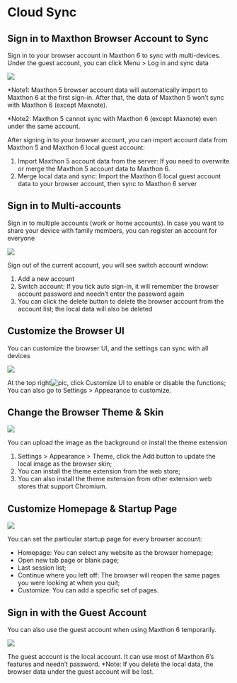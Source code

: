 # Cloud Sync

## Sign in to Maxthon Browser Account to Sync

Sign in to your browser account in Maxthon 6 to sync with multi-devices. 
Under the guest account, you can click Menu > Log in and sync data

![](images/02-00.png)

*Note1: Maxthon 5 browser account data will automatically import to Maxthon 6 at the first sign-in. After that, the data of Maxthon 5 won’t sync with Maxthon 6 (except Maxnote).

*Note2: Maxthon 5 cannot sync with Maxthon 6 (except Maxnote) even under the same account.

After signing in to your browser account, you can import account data from Maxthon 5 and Maxthon 6 local guest account:
1. Import Maxthon 5 account data from the server: If you need to overwrite or merge the Maxthon 5 account data to Maxthon 6.
2. Merge local data and sync: Import the Maxthon 6 local guest account data to your browser account, then sync to Maxthon 6 server

## Sign in to Multi-accounts

Sign in to multiple accounts (work or home accounts). In case you want to share your device with family members, you can register an account for everyone

![](images/02-01.png)

Sign out of the current account, you will see switch account window:

1. Add a new account
2. Switch account: If you tick auto sign-in, it will remember the browser account password and needn’t enter the password again
3. You can click the delete button to delete the browser account from the account list; the local data will also be deleted

## Customize the Browser UI

You can customize the browser UI, and the settings can sync with all devices

![](images/02-02.png)

At the top right![pic](zh/images/00-5.png), click Customize UI to enable or disable the functions;
You can also go to Settings > Appearance to customize.

## Change the Browser Theme & Skin

![](images/02-03.png)

You can upload the image as the background or install the theme extension

1. Settings > Appearance > Theme, click the Add button to update the local image as the browser skin;
2. You can install the theme extension from the web store;
3. You can also install the theme extension from other extension web stores that support Chromium.

## Customize Homepage & Startup Page

![](images/02-04.png)

You can set the particular startup page for every browser account:
- Homepage: You can select any website as the browser homepage;
- Open new tab page or blank page;
- Last session list;
- Continue where you left off: The browser will reopen the same pages you were looking at when you quit;
- Customize: You can add a specific set of pages.

## Sign in with the Guest Account

You can also use the guest account when using Maxthon 6 temporarily.

![](images/02-05.png)

The guest account is the local account. It can use most of Maxthon 6’s features and needn’t password.
*Note: If you delete the local data, the browser data under the guest account will be lost.
